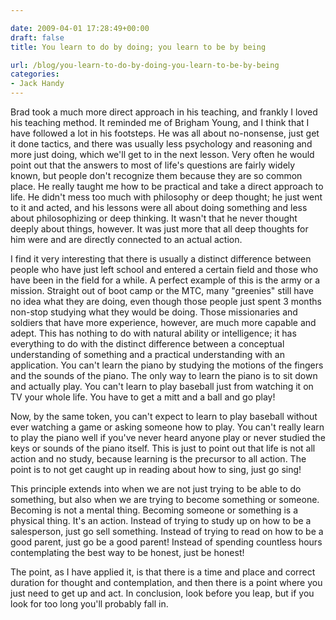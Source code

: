 ```yaml
---

date: 2009-04-01 17:28:49+00:00
draft: false
title: You learn to do by doing; you learn to be by being

url: /blog/you-learn-to-do-by-doing-you-learn-to-be-by-being
categories:
- Jack Handy
---
```


Brad took a much more direct approach in his teaching, and frankly I loved his teaching method. It reminded me of Brigham Young, and I think that I have followed a lot in his footsteps. He was all about no-nonsense, just get it done tactics, and there was usually less psychology and reasoning and more just doing, which we'll get to in the next lesson. Very often he would point out that the answers to most of life's questions are fairly widely known, but people don't recognize them because they are so common place. He really taught me how to be practical and take a direct approach to life. He didn't mess too much with philosophy or deep thought; he just went to it and acted, and his lessons were all about doing something and less about philosophizing or deep thinking. It wasn't that he never thought deeply about things, however. It was just more that all deep thoughts for him were and are directly connected to an actual action.




I find it very interesting that there is usually a distinct difference between people who have just left school and entered a certain field and those who have been in the field for a while. A perfect example of this is the army or a mission. Straight out of boot camp or the MTC, many "greenies" still have no idea what they are doing, even though those people just spent 3 months non-stop studying what they would be doing. Those missionaries and soldiers that have more experience, however, are much more capable and adept. This has nothing to do with natural ability or intelligence; it has everything to do with the distinct difference between a conceptual understanding of something and a practical understanding with an application. You can't learn the piano by studying the motions of the fingers and the sounds of the piano. The only way to learn the piano is to sit down and actually play. You can't learn to play baseball just from watching it on TV your whole life. You have to get a mitt and a ball and go play!




Now, by the same token, you can't expect to learn to play baseball without ever watching a game or asking someone how to play. You can't really learn to play the piano well if you've never heard anyone play or never studied the keys or sounds of the piano itself. This is just to point out that life is not all action and no study, because learning is the precursor to all action. The point is to not get caught up in reading about how to sing, just go sing!




This principle extends into when we are not just trying to be able to do something, but also when we are trying to become something or someone. Becoming is not a mental thing. Becoming someone or something is a physical thing. It's an action. Instead of trying to study up on how to be a salesperson, just go sell something. Instead of trying to read on how to be a good parent, just go be a good parent! Instead of spending countless hours contemplating the best way to be honest, just be honest!




The point, as I have applied it, is that there is a time and place and correct duration for thought and contemplation, and then there is a point where you just need to get up and act. In conclusion, look before you leap, but if you look for too long you'll probably fall in.

